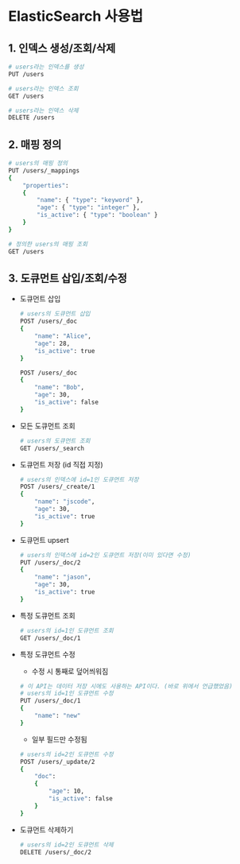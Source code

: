 # ElasticSearch 사용법

## 1. 인덱스 생성/조회/삭제
```bash
# users라는 인덱스를 생성
PUT /users 

# users라는 인덱스 조회
GET /users 

# users라는 인덱스 삭제
DELETE /users
```

## 2. 매핑 정의
```bash
# users의 매핑 정의
PUT /users/_mappings
{
    "properties": 
    {
        "name": { "type": "keyword" },
        "age": { "type": "integer" },
        "is_active": { "type": "boolean" }
    }
}

# 정의한 users의 매핑 조회
GET /users 
```

## 3. 도큐먼트 삽입/조회/수정
- 도큐먼트 삽입
    ```bash
    # users의 도큐먼트 삽입
    POST /users/_doc
    {
        "name": "Alice",
        "age": 28,
        "is_active": true
    }

    POST /users/_doc
    {
        "name": "Bob",
        "age": 30,
        "is_active": false
    }
    ```

- 모든 도큐먼트 조회
    ```bash
    # users의 도큐먼트 조회
    GET /users/_search
    ```

- 도큐먼트 저장 (id 직접 지정)
    ```bash
    # users의 인덱스에 id=1인 도큐먼트 저장
    POST /users/_create/1
    {
        "name": "jscode",
        "age": 30,
        "is_active": true
    }
    ```

- 도큐먼트 upsert
    ```bash
    # users의 인덱스에 id=2인 도큐먼트 저장(이미 있다면 수정)
    PUT /users/_doc/2
    {
        "name": "jason",
        "age": 30,
        "is_active": true
    }
    ```

- 특정 도큐먼트 조회
    ```bash
    # users의 id=1인 도큐먼트 조회
    GET /users/_doc/1
    ```

- 특정 도큐먼트 수정
    - 수정 시 통째로 덮어씌워짐
    ```bash
    # 이 API는 데이터 저장 시에도 사용하는 API이다. (바로 위에서 언급했었음)
    # users의 id=1인 도큐먼트 수정
    PUT /users/_doc/1
    {
        "name": "new"
    }
    ```

    - 일부 필드만 수정됨
    ```bash
    # users의 id=2인 도큐먼트 수정
    POST /users/_update/2
    {
        "doc": 
        {
            "age": 10,
            "is_active": false
        }
    }
    ```

- 도큐먼트 삭제하기
    ```bash
    # users의 id=2인 도큐먼트 삭제
    DELETE /users/_doc/2
    ```